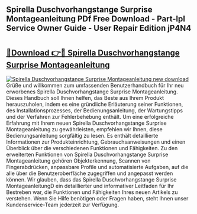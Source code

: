 ## Spirella Duschvorhangstange Surprise Montageanleitung PDf Free Download - Part-lpI Service Owner Guide - User Repair Edition jP4N4

# <h2><a href="http://df74mug.blite.top/?on=Spirella+Duschvorhangstange+Surprise+Montageanleitung">🔗Download 👉🔴 Spirella Duschvorhangstange Surprise Montageanleitung</a></h2>

[![Spirella Duschvorhangstange Surprise Montageanleitung new download](https://i.imgur.com/lujVjoI.png)](http://df74mug.blite.top/?on=Spirella+Duschvorhangstange+Surprise+Montageanleitung)
Grüße und willkommen zum umfassenden Benutzerhandbuch für Ihr neu erworbenes Spirella Duschvorhangstange Surprise Montageanleitung. Dieses Handbuch soll Ihnen helfen, das Beste aus Ihrem Produkt herauszuholen, indem es eine gründliche Erläuterung seiner Funktionen, des Installationsprozesses, der Bedienungsanleitung, der Wartungstipps und der Verfahren zur Fehlerbehebung enthält. Um eine erfolgreiche Erfahrung mit Ihrem neuen Spirella Duschvorhangstange Surprise Montageanleitung zu gewährleisten, empfehlen wir Ihnen, diese Bedienungsanleitung sorgfältig zu lesen. Es enthält detaillierte Informationen zur Produkteinrichtung, Gebrauchsanweisungen und einen Überblick über die verschiedenen Funktionen und Fähigkeiten. Zu den erweiterten Funktionen von Spirella Duschvorhangstange Surprise Montageanleitung gehören Objekterkennung, Scannen von Fingerabdrücken, anpassbare Profile und automatisierte Aufgaben, auf die alle über die Benutzeroberfläche zugegriffen und angepasst werden können. Wir glauben, dass das Spirella Duschvorhangstange Surprise MontageanleitungD ein detaillierter und informativer Leitfaden für Ihr Bestreben war, die Funktionen und Fähigkeiten Ihres neuen Artikels zu verstehen. Wenn Sie Hilfe benötigen oder Fragen haben, steht Ihnen unser Kundenservice-Team jederzeit zur Verfügung.
